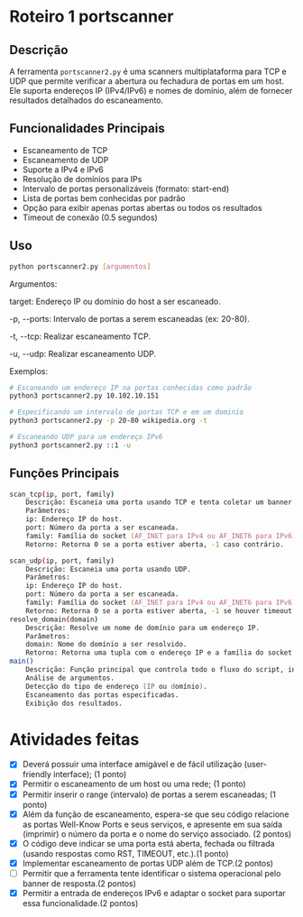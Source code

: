 
# Roteiro 1 portscanner

## Descrição

A ferramenta `portscanner2.py` é uma scanners multiplataforma para TCP e UDP que permite verificar a abertura ou fechadura de portas em um host. Ele suporta endereços IP (IPv4/IPv6) e nomes de domínio, além de fornecer resultados detalhados do escaneamento.

## Funcionalidades Principais

- Escaneamento de TCP
- Escaneamento de UDP
- Suporte a IPv4 e IPv6
- Resolução de domínios para IPs
- Intervalo de portas personalizáveis (formato: start-end)
- Lista de portas bem conhecidas por padrão
- Opção para exibir apenas portas abertas ou todos os resultados
- Timeout de conexão (0.5 segundos)

## Uso

```bash
python portscanner2.py [argumentos]
```

Argumentos:

target: Endereço IP ou domínio do host a ser escaneado.

-p, --ports: Intervalo de portas a serem escaneadas (ex: 20-80).

-t, --tcp: Realizar escaneamento TCP.

-u, --udp: Realizar escaneamento UDP.

Exemplos:

```zsh
# Escaneando um endereço IP na portas conhecidas como padrão
python3 portscanner2.py 10.102.10.151   

# Especificando um intervalo de portas TCP e em um dominio
python3 portscanner2.py -p 20-80 wikipedia.org -t

# Escaneando UDP para um endereço IPv6
python3 portscanner2.py ::1 -u

```

## Funções Principais

```zsh
scan_tcp(ip, port, family)
    Descrição: Escaneia uma porta usando TCP e tenta coletar um banner.
    Parâmetros:
    ip: Endereço IP do host.
    port: Número da porta a ser escaneada.
    family: Família do socket (AF_INET para IPv4 ou AF_INET6 para IPv6).
    Retorno: Retorna 0 se a porta estiver aberta, -1 caso contrário.

scan_udp(ip, port, family)
    Descrição: Escaneia uma porta usando UDP.
    Parâmetros:
    ip: Endereço IP do host.
    port: Número da porta a ser escaneada.
    family: Família do socket (AF_INET para IPv4 ou AF_INET6 para IPv6).
    Retorno: Retorna 0 se a porta estiver aberta, -1 se houver timeout e 1 caso contrário.
resolve_domain(domain)
    Descrição: Resolve um nome de domínio para um endereço IP.
    Parâmetros:
    domain: Nome do domínio a ser resolvido.
    Retorno: Retorna uma tupla com o endereço IP e a família do socket (AF_INET ou AF_INET6) ou None se a resolução falhar.
main()
    Descrição: Função principal que controla todo o fluxo do script, incluindo:
    Análise de argumentos.
    Detecção do tipo de endereço (IP ou domínio).
    Escaneamento das portas especificadas.
    Exibição dos resultados.
```

# Atividades feitas

- [x] Deverá possuir uma interface amigável e de fácil utilização (user-friendly interface); (1
ponto)
- [x] Permitir o escaneamento de um host ou uma rede; (1 ponto)
- [x] Permitir inserir o range (intervalo) de portas a serem escaneadas; (1 ponto)
- [x] Além da função de escaneamento, espera-se que seu código relacione as portas Well-Know Ports e seus serviços, e apresente em sua saída (imprimir) o número da porta e o nome do serviço associado. (2 pontos)
- [x] O código deve indicar se uma porta está aberta, fechada ou filtrada (usando
respostas como RST, TIMEOUT, etc.).(1 ponto)
- [x] Implementar escaneamento de portas UDP além de TCP.(2 pontos)
- [ ] Permitir que a ferramenta tente identificar o sistema operacional pelo banner de resposta.(2 pontos)
- [x] Permitir a entrada de endereços IPv6 e adaptar o socket para suportar essa
funcionalidade.(2 pontos)
